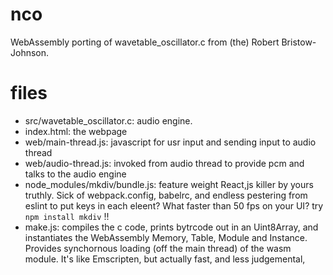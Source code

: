 # nco

WebAssembly porting of wavetable_oscillator.c from (the) Robert Bristow-Johnson.

# files
- src/wavetable_oscillator.c: audio engine.
- index.html: the webpage
- web/main-thread.js: javascript for usr input and sending input to audio thread
- web/audio-thread.js: invoked from audio thread to provide pcm and talks to the audio engine 
- node_modules/mkdiv/bundle.js: feature weight React,js killer by yours truthly. Sick of webpack.config, babelrc, and endless pestering from eslint to put 
keys in each eleent? What faster than 50 fps on your UI? try  `npm install mkdiv` !!
- make.js: compiles the c code, prints bytrcode out in an Uint8Array, and instantiates the WebAssembly Memory, Table, Module and Instance. Provides synchornous loading (off the main thread) of the wasm module. It's like Emscripten, but actually fast, and less judgemental, 
